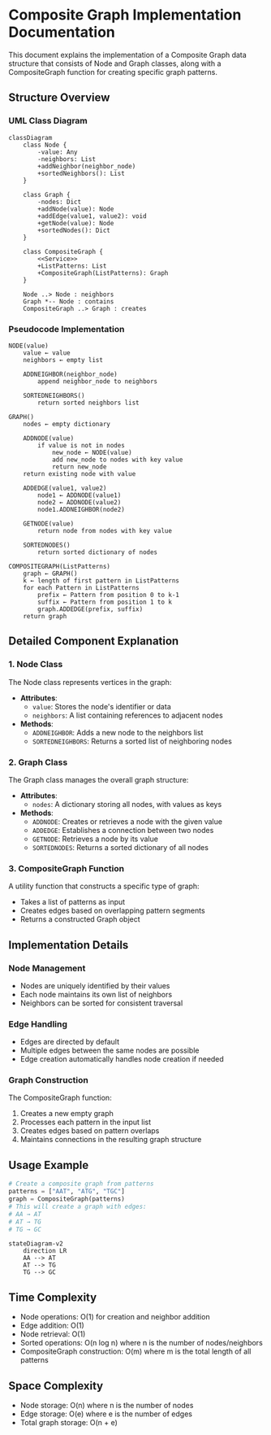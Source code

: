 # Composite Graph Implementation Documentation

This document explains the implementation of a Composite Graph data structure that consists of Node and Graph classes, along with a CompositeGraph function for creating specific graph patterns.

## Structure Overview

### UML Class Diagram

```mermaid
classDiagram
    class Node {
        -value: Any
        -neighbors: List
        +addNeighbor(neighbor_node)
        +sortedNeighbors(): List
    }
    
    class Graph {
        -nodes: Dict
        +addNode(value): Node
        +addEdge(value1, value2): void
        +getNode(value): Node
        +sortedNodes(): Dict
    }
    
    class CompositeGraph {
        <<Service>>
        +ListPatterns: List
        +CompositeGraph(ListPatterns): Graph
    }

    Node ..> Node : neighbors
    Graph *-- Node : contains
    CompositeGraph ..> Graph : creates
```

### Pseudocode Implementation

    NODE(value)
        value ← value
        neighbors ← empty list
    
        ADDNEIGHBOR(neighbor_node)
            append neighbor_node to neighbors
    
        SORTEDNEIGHBORS()
            return sorted neighbors list
        
    GRAPH()
        nodes ← empty dictionary
    
        ADDNODE(value)
            if value is not in nodes
                new_node ← NODE(value)
                add new_node to nodes with key value
                return new_node
        return existing node with value
    
        ADDEDGE(value1, value2)
            node1 ← ADDNODE(value1)
            node2 ← ADDNODE(value2)
            node1.ADDNEIGHBOR(node2)
    
        GETNODE(value)
            return node from nodes with key value
    
        SORTEDNODES()
            return sorted dictionary of nodes

    COMPOSITEGRAPH(ListPatterns)
        graph ← GRAPH()
        k ← length of first pattern in ListPatterns
        for each Pattern in ListPatterns
            prefix ← Pattern from position 0 to k-1
            suffix ← Pattern from position 1 to k
            graph.ADDEDGE(prefix, suffix)
        return graph


## Detailed Component Explanation

### 1. Node Class
The Node class represents vertices in the graph:
- **Attributes**:
  - `value`: Stores the node's identifier or data
  - `neighbors`: A list containing references to adjacent nodes
- **Methods**:
  - `ADDNEIGHBOR`: Adds a new node to the neighbors list
  - `SORTEDNEIGHBORS`: Returns a sorted list of neighboring nodes

### 2. Graph Class
The Graph class manages the overall graph structure:
- **Attributes**:
  - `nodes`: A dictionary storing all nodes, with values as keys
- **Methods**:
  - `ADDNODE`: Creates or retrieves a node with the given value
  - `ADDEDGE`: Establishes a connection between two nodes
  - `GETNODE`: Retrieves a node by its value
  - `SORTEDNODES`: Returns a sorted dictionary of all nodes

### 3. CompositeGraph Function
A utility function that constructs a specific type of graph:
- Takes a list of patterns as input
- Creates edges based on overlapping pattern segments
- Returns a constructed Graph object

## Implementation Details

### Node Management
- Nodes are uniquely identified by their values
- Each node maintains its own list of neighbors
- Neighbors can be sorted for consistent traversal

### Edge Handling
- Edges are directed by default
- Multiple edges between the same nodes are possible
- Edge creation automatically handles node creation if needed

### Graph Construction
The CompositeGraph function:
1. Creates a new empty graph
2. Processes each pattern in the input list
3. Creates edges based on pattern overlaps
4. Maintains connections in the resulting graph structure

## Usage Example
```python
# Create a composite graph from patterns
patterns = ["AAT", "ATG", "TGC"] 
graph = CompositeGraph(patterns)
# This will create a graph with edges:
# AA → AT
# AT → TG
# TG → GC
```
```mermaid
stateDiagram-v2
    direction LR
    AA --> AT
    AT --> TG
    TG --> GC
```
## Time Complexity

- Node operations: O(1) for creation and neighbor addition
- Edge addition: O(1)
- Node retrieval: O(1)
- Sorted operations: O(n log n) where n is the number of nodes/neighbors
- CompositeGraph construction: O(m) where m is the total length of all patterns

## Space Complexity

- Node storage: O(n) where n is the number of nodes
- Edge storage: O(e) where e is the number of edges
- Total graph storage: O(n + e)

